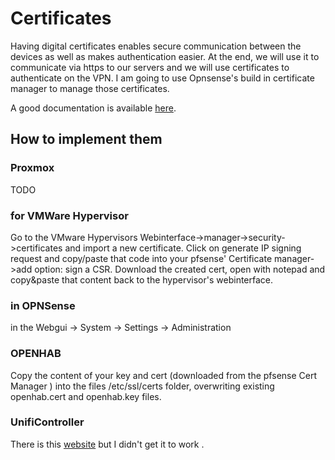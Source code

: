 # Certificates

Having digital certificates enables secure communication between the devices as well as makes authentication easier. 
At the end, we will use it to communicate via https to our servers and we will use certificates to authenticate on the VPN. I am going to use Opnsense's build in certificate manager to manage those certificates.

A good documentation is available [here](https://docs.opnsense.org/manual/how-tos/self-signed-chain.html).

## How to implement them

### Proxmox

TODO

### for VMWare Hypervisor

Go to the VMware Hypervisors Webinterface->manager->security->certificates and import a new certificate. Click on generate IP signing request and copy/paste that code into your pfsense' Certificate manager->add option: sign a CSR. Download the created cert, open with notepad and copy&paste that content back to the hypervisor's webinterface.

### in OPNSense

in the Webgui -> System -> Settings -> Administration

### OPENHAB

Copy the content of your key and cert (downloaded from the pfsense Cert Manager ) into the files /etc/ssl/certs folder, overwriting existing openhab.cert and openhab.key files.

### UnifiController

There is this [website](https://help.ui.com/hc/en-us/articles/212500127-UniFi-SSL-certificate-error-upon-opening-controller-page) but I didn't get it to work .
